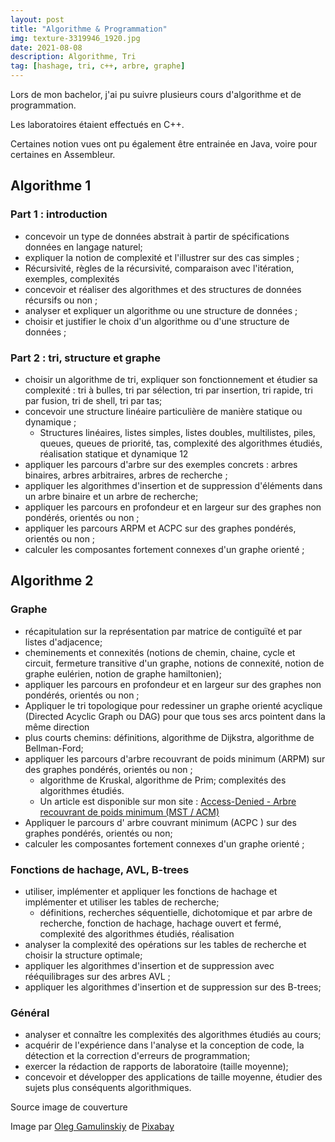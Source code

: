 ```yaml
---
layout: post
title: "Algorithme & Programmation"
img: texture-3319946_1920.jpg
date: 2021-08-08
description: Algorithme, Tri
tag: [hashage, tri, c++, arbre, graphe]
---
```


Lors de mon bachelor, j'ai pu suivre plusieurs cours d'algorithme et de programmation.

Les laboratoires étaient effectués en C++.

Certaines notion vues ont pu également être entrainée en Java, voire pour certaines en Assembleur.

## Algorithme 1

### Part 1 : introduction

- concevoir un type de données abstrait à partir de spécifications données en langage naturel;
- expliquer la notion de complexité et l'illustrer sur des cas simples ;
- Récursivité, règles de la récursivité, comparaison avec l'itération, exemples, complexités 
- concevoir et réaliser des algorithmes et des structures de données récursifs ou non ;
- analyser et expliquer un algorithme ou une structure de données ;
- choisir et justifier le choix d'un algorithme ou d'une structure de données ;

### Part 2 : tri, structure et graphe

- choisir un algorithme de tri,  expliquer son fonctionnement et étudier sa complexité :  tri à bulles, tri par sélection, tri par insertion, tri rapide, tri par fusion, tri de shell, tri par tas;
- concevoir une structure linéaire particulière de manière statique ou dynamique ;
  - Structures linéaires, listes simples, listes doubles, multilistes, piles, queues, queues de
    priorité, tas, complexité des algorithmes étudiés, réalisation statique et dynamique 12
- appliquer les parcours d'arbre sur des exemples concrets : arbres binaires, arbres arbitraires, arbres de recherche ;
- appliquer les algorithmes d'insertion et de suppression d'éléments dans un arbre binaire et un arbre de recherche;
- appliquer les parcours en profondeur et en largeur sur des graphes non pondérés, orientés ou non ;
- appliquer les parcours ARPM et ACPC sur des graphes pondérés, orientés ou non ;
- calculer les composantes fortement connexes d'un graphe orienté ;



## Algorithme 2

### Graphe

- récapitulation sur la représentation par matrice de contiguïté et par listes d'adjacence; 
- cheminements et connexités (notions de chemin, chaine, cycle et circuit, fermeture transitive d'un graphe, notions de connexité, notion de graphe eulérien, notion de graphe hamiltonien); 
- appliquer les parcours en profondeur et en largeur sur des graphes non pondérés, orientés ou non ;
- Appliquer le tri topologique pour redessiner un graphe orienté acyclique (Directed
  Acyclic Graph ou DAG) pour que tous ses arcs pointent dans la
  même direction
- plus courts chemins: définitions, algorithme de Dijkstra, algorithme de Bellman-Ford;
- appliquer les parcours d'arbre recouvrant de poids minimum (ARPM) sur des graphes pondérés, orientés ou non ;
  -  algorithme de Kruskal, algorithme de Prim; complexités des algorithmes étudiés. 
  -  Un article est disponible sur mon site :  [Access-Denied - Arbre recouvrant de poids minimum (MST / ACM)](https://rya-sge.github.io/access-denied/2021/08/22/arbre-recouvrant-poids-minimum/)
- Appliquer le parcours d' arbre couvrant minimum (ACPC ) sur des graphes pondérés, orientés ou non;
- calculer les composantes fortement connexes d'un graphe orienté ;

### Fonctions de hachage, AVL, B-trees

- utiliser, implémenter et appliquer les fonctions de hachage et implémenter et utiliser les tables de recherche;
  -  définitions, recherches séquentielle, dichotomique et par arbre de recherche, fonction de hachage, hachage ouvert et fermé, complexité des algorithmes étudiés, réalisation 
- analyser la complexité des opérations sur les tables de recherche et choisir la structure optimale;
- appliquer les algorithmes d'insertion et de suppression avec rééquilibrages sur des arbres AVL ;
- appliquer les algorithmes d'insertion et de suppression sur des B-trees;

### Général

- analyser et connaître les complexités des algorithmes étudiés au cours;
- acquérir de l'expérience dans l'analyse et la conception de code, la détection et la correction d'erreurs de programmation;
- exercer la rédaction de rapports de laboratoire (taille moyenne); 
- concevoir et développer des applications de taille moyenne, étudier des sujets plus conséquents algorithmiques.


Source image de couverture

Image par <a href="https://pixabay.com/fr/users/gam-ol-2829280/?utm_source=link-attribution&amp;utm_medium=referral&amp;utm_campaign=image&amp;utm_content=3319946">Oleg Gamulinskiy</a> de <a href="https://pixabay.com/fr/?utm_source=link-attribution&amp;utm_medium=referral&amp;utm_campaign=image&amp;utm_content=3319946">Pixabay</a>
